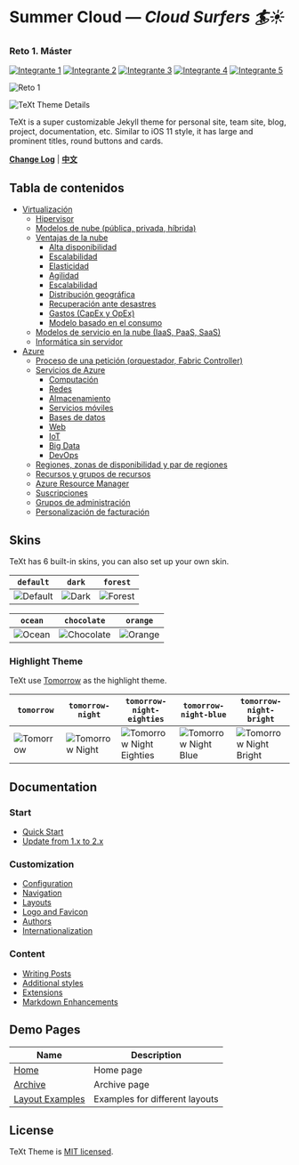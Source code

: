 <h1>Summer Cloud &mdash; <i style="font-style: bold;">Cloud Surfers 🏄☀️</i></h1> 
<link rel="stylesheet" href="styles.css">
<h3>Reto 1. Máster</h3>

[![Integrante 1](https://i.imgur.com/ibtJxog.png)](https://i.imgur.com/0WfKRY7.png)
[![Integrante 2](https://i.imgur.com/gM8pMzh.png)](https://github.com/kitian616/jekyll-TeXt-theme/releases)
[![Integrante 3](https://i.imgur.com/IJAUtvr.png)](https://travis-ci.org/kitian616/jekyll-TeXt-theme)
[![Integrante 4](https://i.imgur.com/8iahyIW.png)](https://www.paypal.me/kitian616)
[![Integrante 5](https://i.imgur.com/9tVZ9aB.png)](https://raw.githubusercontent.com/kitian616/jekyll-TeXt-theme/master/docs/assets/images/3Fkufxcw2xd8HnaRJBNK4ccdtkUDyyNu4V.jpg)

![Reto 1](https://i.imgur.com/fCiDZhn.jpg)

![TeXt Theme Details](https://raw.githubusercontent.com/kitian616/jekyll-TeXt-theme/master/screenshots/TeXt-layouts.png)

TeXt is a super customizable Jekyll theme for personal site, team site, blog, project, documentation, etc. Similar to iOS 11 style, it has large and prominent titles, round buttons and cards.

**[Change Log](https://github.com/kitian616/jekyll-TeXt-theme/blob/master/CHANGELOG.md)** | **[中文](https://github.com/kitian616/jekyll-TeXt-theme/blob/master/README-zh.md)**

## Tabla de contenidos
- [Virtualización](#Virtualización)
  - [Hipervisor](#Hipervisor)
  - [Modelos de nube (pública, privada, híbrida)](#Modelos-de-nube-(pública,-privada,-híbrida))
  - [Ventajas de la nube](#Ventajas-de-la-nube)
    - [Alta disponibilidad](#Alta-disponibilidad)
    - [Escalabilidad](#Escalabilidad)
    - [Elasticidad](#Elasticidad)
    - [Agilidad](#Agilidad)
    - [Escalabilidad](#Escalabilidad)
    - [Distribución geográfica](#Distribución-geográfica)
    - [Recuperación ante desastres](#Recuperación-ante-desastres)
    - [Gastos (CapEx y OpEx)](#Gastos-(CapEx-y-OpEx))
    - [Modelo basado en el consumo](#Modelo-basado-en-el-consumo)
  - [Modelos de servicio en la nube (IaaS, PaaS, SaaS)](#Modelos-de-servicio-en-la-nube-(IaaS,-PaaS,-SaaS))
  - [Informática sin servidor](#Informática-sin-servidor)
- [Azure](#Azure)
  - [Proceso de una petición (orquestador, Fabric Controller)](#Proceso-de-una-petición-(orquestador,-Fabric-Controller))
  - [Servicios de Azure](#Servicios-de-Azure)
    - [Computación](#computación)
    - [Redes](#Redes)
    - [Almacenamiento](#Almacenamiento)
    - [Servicios móviles](#Servicios-móviles)
    - [Bases de datos](#Bases-de-datos)
    - [Web](#Web)
    - [IoT](#IoT)
    - [Big Data](#Big-Data)
    - [DevOps](#DevOps)
  - [Regiones, zonas de disponibilidad y par de regiones](#Regiones,-zonas-de-disponibilidad-y-par-de-regiones)
  - [Recursos y grupos de recursos](#Recursos-y-grupos-de-recursos)
  - [Azure Resource Manager](#Azure-Resource-Manager)
  - [Suscripciones](#Suscripciones)
  - [Grupos de administración](#Grupos-de-administración)
  - [Personalización de facturación](#Personalización-de-facturación)

## Skins

TeXt has 6 built-in skins, you can also set up your own skin.

| `default` | `dark` | `forest` |
| --- |  --- | --- |
| ![Default](https://raw.githubusercontent.com/kitian616/jekyll-TeXt-theme/master/screenshots/skins_default.jpg) | ![Dark](https://raw.githubusercontent.com/kitian616/jekyll-TeXt-theme/master/screenshots/skins_dark.jpg) | ![Forest](https://raw.githubusercontent.com/kitian616/jekyll-TeXt-theme/master/screenshots/skins_forest.jpg) |

| `ocean` | `chocolate` | `orange` |
| --- |  --- | --- |
| ![Ocean](https://raw.githubusercontent.com/kitian616/jekyll-TeXt-theme/master/screenshots/skins_ocean.jpg) | ![Chocolate](https://raw.githubusercontent.com/kitian616/jekyll-TeXt-theme/master/screenshots/skins_chocolate.jpg) | ![Orange](https://raw.githubusercontent.com/kitian616/jekyll-TeXt-theme/master/screenshots/skins_orange.jpg) |

### Highlight Theme

TeXt use [Tomorrow](https://github.com/chriskempson/tomorrow-theme) as the highlight theme.

| `tomorrow` | `tomorrow-night` | `tomorrow-night-eighties` | `tomorrow-night-blue` | `tomorrow-night-bright` |
| --- |  --- | --- | --- |  --- |
| ![Tomorrow](https://raw.githubusercontent.com/kitian616/jekyll-TeXt-theme/master/screenshots/highlight_tomorrow.png) | ![Tomorrow Night](https://raw.githubusercontent.com/kitian616/jekyll-TeXt-theme/master/screenshots/highlight_tomorrow-night.png) | ![Tomorrow Night Eighties](https://raw.githubusercontent.com/kitian616/jekyll-TeXt-theme/master/screenshots/highlight_tomorrow-night-eighties.png) | ![Tomorrow Night Blue](https://raw.githubusercontent.com/kitian616/jekyll-TeXt-theme/master/screenshots/highlight_tomorrow-night-blue.png) | ![Tomorrow Night Bright](https://raw.githubusercontent.com/kitian616/jekyll-TeXt-theme/master/screenshots/highlight_tomorrow-night-bright.png) |

## Documentation

### Start

- [Quick Start](https://tianqi.name/jekyll-TeXt-theme/docs/en/quick-start)
- [Update from 1.x to 2.x](https://tianqi.name/jekyll-TeXt-theme/docs/en/update-from-1-to-2)

### Customization

- [Configuration](https://tianqi.name/jekyll-TeXt-theme/docs/en/configuration)
- [Navigation](https://tianqi.name/jekyll-TeXt-theme/docs/en/navigation)
- [Layouts](https://tianqi.name/jekyll-TeXt-theme/docs/en/layouts)
- [Logo and Favicon](https://tianqi.name/jekyll-TeXt-theme/docs/en/logo-and-favicon)
- [Authors](https://tianqi.name/jekyll-TeXt-theme/docs/en/authors)
- [Internationalization](https://tianqi.name/jekyll-TeXt-theme/docs/en/i18n)

### Content

- [Writing Posts](https://tianqi.name/jekyll-TeXt-theme/docs/en/writing-posts)
- [Additional styles](https://tianqi.name/jekyll-TeXt-theme/docs/en/additional-styles)
- [Extensions](https://tianqi.name/jekyll-TeXt-theme/docs/en/extensions)
- [Markdown Enhancements](https://tianqi.name/jekyll-TeXt-theme/docs/en/markdown-enhancements)

## Demo Pages

| Name | Description |
| --- | --- |
| [Home](https://tianqi.name/jekyll-TeXt-theme/test/) | Home page |
| [Archive](https://tianqi.name/jekyll-TeXt-theme/archive.html) | Archive page |
| [Layout Examples](https://tianqi.name/jekyll-TeXt-theme/samples.html) | Examples for different layouts |

## License

TeXt Theme is [MIT licensed](https://github.com/kitian616/jekyll-TeXt-theme/blob/master/LICENSE).
